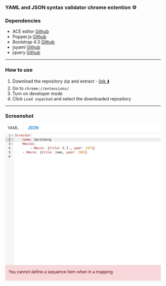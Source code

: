 ### YAML and JSON syntax validator chrome extention ⚙️

### Dependencies

- ACE editor [Github](https://github.com/ajaxorg/ace)
- Popper.js [Github](https://github.com/popperjs/popper-core)
- Bootstrap 4.3 [Github](https://github.com/twbs/bootstrap)
- jsyaml [Github](https://github.com/nodeca/js-yaml)
- jquery [Github](https://github.com/jquery/jquery)
****

### How to use

1. Download the repository zip and extract - [link ⬇️](https://github.com/yotamloe/yaml-json-valididator-chrome-extention/archive/master.zip)
2. Go to `chrome://extensions/`
3. Turn on developer mode
4. Click `Load unpacked` and select the downloaded repository
***

### Screenshot

![alt text](assets/screenshot.jpg "Logo Title Text 1")
